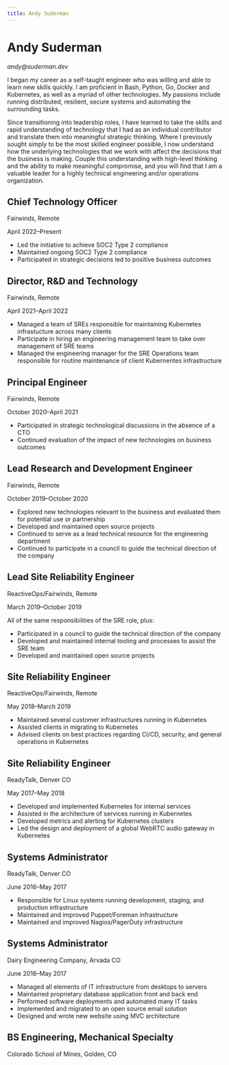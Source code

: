 ```yaml
---
title: Andy Suderman
---
```


# Andy Suderman

<address class="subheading">andy@suderman.dev</address>

I began my career as a self-taught engineer who was willing and able to learn
new skills quickly. I am proficient in Bash, Python, Go, Docker and Kubernetes,
as well as a myriad of other technologies. My passions include running
distributed, resilient, secure systems and automating the surrounding tasks.

Since transitioning into leadership roles, I have learned to take the skills and
rapid understanding of technology that I had as an individual contributor and
translate them into meaningful strategic thinking. Where I previously sought
simply to be the most skilled engineer possible, I now understand how the
underlying technologies that we work with affect the decisions that the business
is making. Couple this understanding with high-level thinking and the ability to
make meaningful compromise, and you will find that I am a valuable leader for a
highly technical engineering and/or operations organization.

## Chief Technology Officer

<p class="subheading">Fairwinds, Remote</p>
<p class="subheading">April 2022–Present</p>

- Led the initiative to achieve SOC2 Type 2 compliance
- Maintained ongoing SOC2 Type 2 compliance
- Participated in strategic decisions led to positive business outcomes

## Director, R&D and&nbsp;Technology

<p class="subheading">Fairwinds, Remote</p>
<p class="subheading">April 2021–April 2022</p>

- Managed a team of SREs responsible for maintaining Kubernetes infrastucture
  across many clients
- Participate in hiring an engineering management team to take over management
  of SRE teams
- Managed the engineering manager for the SRE Operations team responsible for
  routine maintenance of client Kubernentes infrastructure

<div class="avoid-break">

## Principal Engineer

<p class="subheading">Fairwinds, Remote</p>
<p class="subheading">October 2020–April 2021</p>

- Participated in strategic technological discussions in the absence of a CTO
- Continued evaluation of the impact of new technologies on business outcomes

</div>

<div class="avoid-break">

## Lead&nbsp;Research and Development&nbsp;Engineer

<p class="subheading">Fairwinds, Remote</p>
<p class="subheading">October 2019–October 2020</p>

- Explored new technologies relevant to the business and evaluated them for
  potential use or partnership
- Developed and maintained open source projects
- Continued to serve as a lead technical resource for the engineering department
- Continued to participate in a council to guide the technical direction of the
  company

</div>

<div class="avoid-break">

## Lead Site Reliability Engineer

<p class="subheading">ReactiveOps/Fairwinds, Remote</p>
<p class="subheading">March 2019–October 2019</p>

All of the same responsibilities of the SRE role, plus:

- Participated in a council to guide the technical direction of the company
- Developed and maintained internal tooling and processes to assist the SRE team
- Developed and maintained open source projects

</div>
<div class="avoid-break">

## Site Reliability Engineer

<p class="subheading">ReactiveOps/Fairwinds, Remote</p>
<p class="subheading">May 2018–March 2019</p>

- Maintained several customer infrastructures running in Kubernetes
- Assisted clients in migrating to Kubernetes
- Advised clients on best practices regarding CI/CD, security, and general
  operations in Kubernetes

</div>
<div class="avoid-break">

## Site Reliability Engineer

<p class="subheading">ReadyTalk, Denver CO</p>
<p class="subheading">May 2017–May 2018</p>

- Developed and implemented Kubernetes for internal services
- Assisted in the architecture of services running in Kubernetes
- Developed metrics and alerting for Kubernetes clusters
- Led the design and deployment of a global WebRTC audio gateway in Kubernetes

</div>
<div class="avoid-break">

## Systems Administrator

<p class="subheading">ReadyTalk, Denver CO</p>
<p class="subheading">June 2016–May 2017</p>

- Responsible for Linux systems running development, staging, and production
  infrastructure
- Maintained and improved Puppet/Foreman infrastructure
- Maintained and improved Nagios/PagerDuty infrastructure

</div>
<div class="avoid-break">

## Systems Administrator

<p class="subheading">Dairy Engineering Company, Arvada CO​</p>
<p class="subheading">June 2016–May 2017</p>

- Managed all elements of IT infrastructure from desktops to servers
- Maintained proprietary database application front and back end
- Performed software deployments and automated many IT tasks
- Implemented and migrated to an open source email solution
- Designed and wrote new website using MVC architecture

</div>
<div class="avoid-break">

## BS Engineering, Mechanical&nbsp;Specialty

<p class="subheading">Colorado School of Mines, Golden, CO</p>
